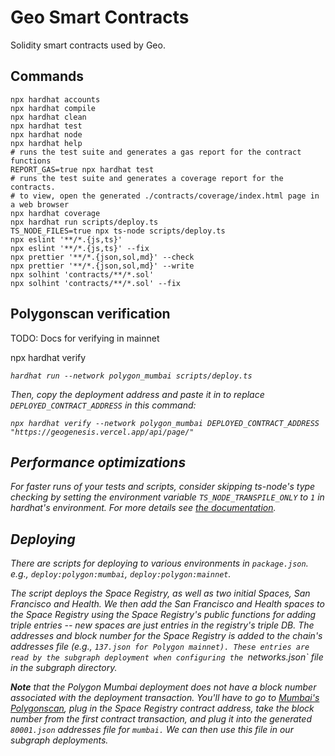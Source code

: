 # Geo Smart Contracts

Solidity smart contracts used by Geo.

## Commands

```shell
npx hardhat accounts
npx hardhat compile
npx hardhat clean
npx hardhat test
npx hardhat node
npx hardhat help
# runs the test suite and generates a gas report for the contract functions
REPORT_GAS=true npx hardhat test
# runs the test suite and generates a coverage report for the contracts.
# to view, open the generated ./contracts/coverage/index.html page in a web browser
npx hardhat coverage
npx hardhat run scripts/deploy.ts
TS_NODE_FILES=true npx ts-node scripts/deploy.ts
npx eslint '**/*.{js,ts}'
npx eslint '**/*.{js,ts}' --fix
npx prettier '**/*.{json,sol,md}' --check
npx prettier '**/*.{json,sol,md}' --write
npx solhint 'contracts/**/*.sol'
npx solhint 'contracts/**/*.sol' --fix
```

## Polygonscan verification

TODO: Docs for verifying in mainnet

npx hardhat verify <address>

```shell
hardhat run --network polygon_mumbai scripts/deploy.ts
```

Then, copy the deployment address and paste it in to replace `DEPLOYED_CONTRACT_ADDRESS` in this command:

```shell
npx hardhat verify --network polygon_mumbai DEPLOYED_CONTRACT_ADDRESS "https://geogenesis.vercel.app/api/page/"
```

## Performance optimizations

For faster runs of your tests and scripts, consider skipping ts-node's type checking by setting the environment variable `TS_NODE_TRANSPILE_ONLY` to `1` in hardhat's environment. For more details see [the documentation](https://hardhat.org/guides/typescript.html#performance-optimizations).

## Deploying

There are scripts for deploying to various environments in `package.json`. e.g., `deploy:polygon:mumbai`, `deploy:polygon:mainnet`.

The script deploys the Space Registry, as well as two initial Spaces, San Francisco and Health. We then add the San Francisco and Health spaces to the Space Registry using the Space Registry's public functions for adding triple entries -- new spaces are just entries in the registry's triple DB. The addresses and block number for the Space Registry is added to the chain's addresses file (e.g., `137.json for Polygon mainnet). These entries are read by the subgraph deployment when configuring the `networks.json` file in the subgraph directory.

**Note** that the Polygon Mumbai deployment does not have a block number associated with the deployment transaction. You'll have to go to [Mumbai's Polygonscan](https://mumbai.polygonscan.com), plug in the Space Registry contract address, take the block number from the first contract transaction, and plug it into the generated `80001.json` addresses file for `mumbai.` We can then use this file in our subgraph deployments.
